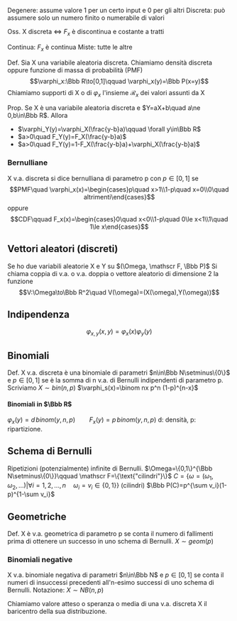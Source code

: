 
Degenere: assume valore 1 per un certo input e 0 per gli altri
Discreta: può assumere solo un numero finito o numerabile di valori

Oss. X discreta $\iff$ $F_x$ è discontinua e costante a tratti

Continua: $F_x$ è continua
Miste: tutte le altre

Def. Sia X una variabile aleatoria discreta. Chiamiamo densità discreta oppure funzione di massa di probabilità (PMF)
$$\varphi_x:\Bbb R\to[0,1]\qquad \varphi_x(y)=\Bbb P(x=y)$$
Chiamiamo supporti di X o di $\varphi_x$ l'insieme $\mathcal R_x$ dei valori assunti da X

Prop. Se X è una variabile aleatoria discreta e $Y=aX+b\quad a\ne 0,b\in\Bbb R$. Allora 
- $\varphi_Y(y)=\varphi_X(\frac{y-b}a)\qquad \forall y\in\Bbb R$
- $a>0\quad F_Y(y)=F_X(\frac{y-b}a)$
- $a>0\quad F_Y(y)=1-F_X(\frac{y-b}a)+\varphi_X(\frac{y-b}a)$


### Bernulliane
X v.a. discreta si dice bernulliana di parametro p con $p\in[0,1]$ se 
$$PMF\quad \varphi_x(x)=\begin{cases}p\quad x>1\\1-p\quad x=0\\0\quad altrimenti\end{cases}$$
oppure
$$CDF\qquad F_x(x)=\begin{cases}0\quad x<0\\1-p\quad 0\le x<1\\1\quad 1\le x\end{cases}$$
## Vettori aleatori (discreti)
Se ho due variabili aleatorie X e Y su $(\Omega, \mathscr F, \Bbb P)$
Si chiama coppia di v.a. o v.a. doppia o vettore aleatorio di dimensione 2 la funzione 
$$V:\Omega\to\Bbb R^2\quad V(\omega)=(X(\omega),Y(\omega))$$

## Indipendenza
$$\varphi_{x,y}(x,y)=\varphi_x(x)\varphi_y(y)$$

## Binomiali
Def. X v.a. discreta è una binomiale di parametri $n\in\Bbb N\setminus\{0\}$ e $p\in [0,1]$ se è la somma di n v.a. di Bernulli indipendenti di parametro p. Scriviamo $X\sim bin(n,p)$
$\varphi_s(x)=\binom nx p^n (1-p)^{n-x}$

#### Binomiali in $\Bbb R$
$\varphi_x(y)=d\,binom(y,n,p)\qquad F_x(y)=p\,binom(y,n,p)$
d: densità, p: ripartizione.

## Schema di Bernulli
Ripetizioni (potenzialmente) infinite di Bernulli.
$\Omega=\{0,1\}^{\Bbb N\setminus\{0\}}\qquad \mathscr F=\{\text{"cilindri"}\}$
$C=\{\omega=(\omega_1,\omega_2,\dots)|\forall i=1,2,\dots,n\quad\omega_i=v_i\in\{0,1\}\}$    (cilindri)
$\Bbb P(C)=p^{\sum v_i}(1-p)^{1-\sum v_i}$

## Geometriche
Def. X è v.a. geometrica di parametro p se conta il numero di fallimenti prima di ottenere un successo in uno schema di Bernulli.
$X\sim geom(p)$


### Binomiali negative
X v.a. binomiale negativa di parametri $n\in\Bbb N$ e $p\in[0,1]$ se conta il numeri di insuccessi precedenti all'n-esimo successi di uno schema di Bernulli.
Notazione: $X\sim NB(n,p)$

Chiamiamo valore atteso o speranza o media di una v.a. discreta X il baricentro della sua distribuzione.